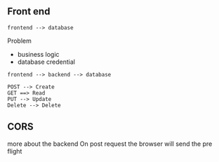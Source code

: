 ## Front end

```
frontend --> database
```
Problem
- business logic
- database credential

```
frontend --> backend --> database
```

```
POST --> Create
GET ==> Read
PUT --> Update
Delete --> Delete
```

## CORS

more about the backend
On post request the browser will send the pre flight 